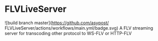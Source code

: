 # FLVLiveServer
![build branch master](https://github.com/asypost/ FLVLiveServer/actions/workflows/main.yml/badge.svg)
A FLV streaming server for transcoding other protocol to WS-FLV or HTTP-FLV

